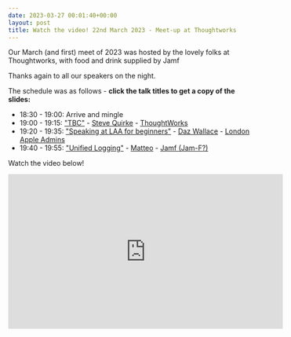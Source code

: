 ```yaml
---
date: 2023-03-27 00:01:40+00:00
layout: post
title: Watch the video! 22nd March 2023 - Meet-up at Thoughtworks
---
```


Our March (and first) meet of 2023 was hosted by the lovely folks at Thoughtworks, with food and drink supplied by Jamf

Thanks again to all our speakers on the night. 

The schedule was as follows - **click the talk titles to get a copy of the slides:**

* 18:30 - 19:00: Arrive and mingle
* 19:00 - 19:15: ["TBC"](/presentations/2023.03.22-SteveQuirkeLAAMarch23.pdf) - [Steve Quirke](https://blog.quirke.org/) - [ThoughtWorks](https://www.thoughtworks.com)
* 19:20 - 19:35: ["Speaking at LAA for beginners"](https://github.com/Daz-wallace/blog-snippets/blob/master/Speaking%20at%20LAA%20for%20beginners/3%20-%20Speaking%20at%20LAA%20for%20beginners.pdf) - [Daz Wallace](https://dazwallace.wordpress.com) - [London Apple Admins](https://londonappleadmins.org.uk)
* 19:40 - 19:55: ["Unified Logging"](https://github.com/matteo-bolognini/Talks/blob/main/Unified%20Log%20-%20London%20Apple%20Admins%20March%202023.pdf) - [Matteo](https://skartek.dev) - [Jamf (Jam-F?)](https://www.jamf.com)

Watch the video below!

<iframe width="560" height="315" src="https://www.youtube.com/embed/Agi-a0P57Jg" title="YouTube video player" frameborder="0" allow="accelerometer; autoplay; clipboard-write; encrypted-media; gyroscope; picture-in-picture" allowfullscreen></iframe>

